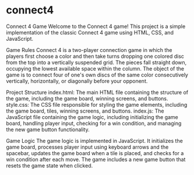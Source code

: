 # connect4
Connect 4 Game
Welcome to the Connect 4 game! This project is a simple implementation of the classic Connect 4 game using HTML, CSS, and JavaScript.

Game Rules
Connect 4 is a two-player connection game in which the players first choose a color and then take turns dropping one colored disc from the top into a vertically suspended grid. The pieces fall straight down, occupying the lowest available space within the column. The object of the game is to connect four of one's own discs of the same color consecutively vertically, horizontally, or diagonally before your opponent.

Project Structure
index.html: The main HTML file containing the structure of the game, including the game board, winning screens, and buttons.
style.css: The CSS file responsible for styling the game elements, including the game board, tiles, winning screens, and buttons.
index.js: The JavaScript file containing the game logic, including initializing the game board, handling player input, checking for a win condition, and managing the new game button functionality.

Game Logic
The game logic is implemented in JavaScript. It initializes the game board, processes player input using keyboard arrows and the spacebar, updates the game board when a tile is placed, and checks for a win condition after each move. The game includes a new game button that resets the game state when clicked.
